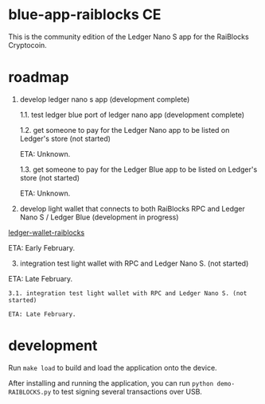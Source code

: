 # blue-app-raiblocks CE

This is the community edition of the Ledger Nano S app for the RaiBlocks Cryptocoin.

# roadmap
1. develop ledger nano s app (development complete)

    1.1. test ledger blue port of ledger nano app  (development complete)

    1.2. get someone to pay for the Ledger Nano app to be listed on Ledger's store (not started)
    
    ETA: Unknown.

    1.3. get someone to pay for the Ledger Blue app to be listed on Ledger's store (not started)
    
    ETA: Unknown.

2. develop light wallet that connects to both RaiBlocks RPC and Ledger Nano S / Ledger Blue (development in progress)

[ledger-wallet-raiblocks](https://github.com/coranos/ledger-wallet-raiblocks)

ETA: Early February.

3. integration test light wallet with RPC and Ledger Nano S. (not started)

ETA: Late February.

    3.1. integration test light wallet with RPC and Ledger Nano S. (not started)
    
    ETA: Late February.

# development

Run `make load` to build and load the application onto the device.

After installing and running the application, you can run `python demo-RAIBLOCKS.py` to test signing several transactions over USB.


